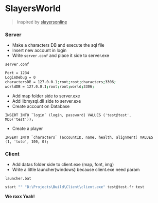 # SlayersWorld
> Inspired by [slayersonline](http://http://www.slayersonline.net/)

### Server

  - Make a characters DB and execute the sql file
  - Insert new account in login
  - Write `server.conf` and place it side to server.exe

`server.conf`
```sh
Port = 1234
LoginDebug = 0
charactersDB = 127.0.0.1;root;root;characters;3306;
worldDB = 127.0.0.1;root;root;world;3306;
```

  - Add map folder side to server.exe
  - Add libmysql.dll side to server.exe
  - Create account on Database

```INSERT INTO `login` (login, password) VALUES ('test@test', MD5('test'));```

  - Create a player
  
```INSERT INTO `characters` (accountID, name, health, alignment) VALUES (1, 'toto', 100, 0);```
  
### Client

  - Add datas folder side to client.exe (map, font, img)
  - Write a little launcher(windows) because client.exe need param

`launcher.bat`
```sh
start "" "D:\Projects\Build\Client\client.exe" test@test.fr test
```

**We roxx Yeah!**
